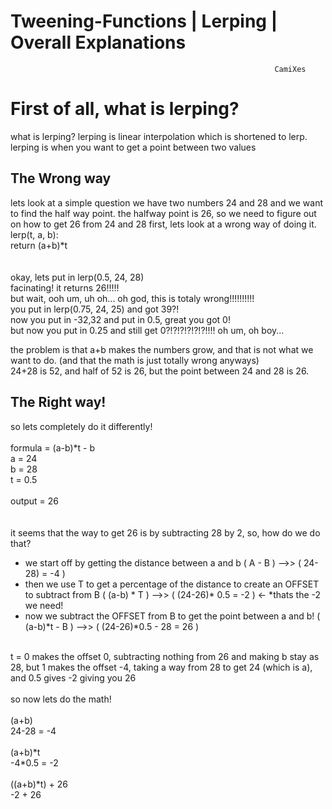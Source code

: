 # Tweening-Functions | Lerping | Overall Explanations
                                                               CamiXes
<h1>First of all, what is lerping?</h1>
what is lerping?
lerping is linear interpolation which is shortened to lerp.
lerping is when you want to get a point between two values
 
 <h2>The Wrong way</h2>
lets look at a simple question
we have two numbers 24 and 28 and we want to find the half way point.
the halfway point is 26, so we need to figure out on how to get 26 from 24 and 28
first, lets look at a wrong way of doing it.
lerp(t, a, b):<br/>
return (a+b)*t<br/>
<br/>
<br/>
okay, lets put in lerp(0.5, 24, 28)<br/>
facinating! it returns 26!!!!!<br/>
but wait, ooh um, uh oh... oh god, this is totaly wrong!!!!!!!!!!<br/>
you put in lerp(0.75, 24, 25) and got 39?!<br/>
now you put in -32,32 and put in 0.5, great you got 0!<br/>
but now you put in 0.25 and still get 0?!?!?!?!?!?!!!! oh um, oh boy...<br/>

the problem is that a+b makes the numbers grow, and that is not what we want to do. (and that the math is just totally wrong anyways)<br/>
24+28 is 52, and half of 52 is 26, but the point between 24 and 28 is 26.<br/>


<h2> The Right way! </h2>



so lets completely do it differently!<br/>
<br/>
formula = (a-b)*t - b<br/>
a = 24<br/>
b = 28<br/>
t = 0.5<br/>
<br/>
output = 26<br/>
<br/>
<br/>
it seems that the way to get 26 is by subtracting 28 by 2, so, how do we do that?<br/>

- we start off by getting the distance between a and b                                                  ( A - B )          -->>            ( 24-28) = -4 ) <br/>
- then we use T to get a percentage of the distance to create an OFFSET to subtract from B            ( (a-b) * T )        -->>         ( (24-26)* 0.5 = -2 ) <- *thats the -2 we need! <br/>
- now we subtract the OFFSET from B to get the point between a and b!                                ( (a-b)*t - B )	      -->>       ( (24-26)*0.5 - 28 = 26 ) <br/>
<br/>
t = 0 makes the offset 0, subtracting nothing from 26 and making b stay as 28, but 1 makes the offset -4, taking a way from 28 to get 24 (which is a), and 0.5 gives -2 giving you 26<br/>
<br/>
so now lets do the math!<br/>
<br/>
(a+b)<br/>
24-28 = -4<br/>
<br/>
(a+b)*t<br/>
-4*0.5 = -2<br/>
<br/>
((a+b)*t) + 26<br/>
-2 + 26<br/>
<br/>
<br/>
<br/>
<br/>
<br/>


